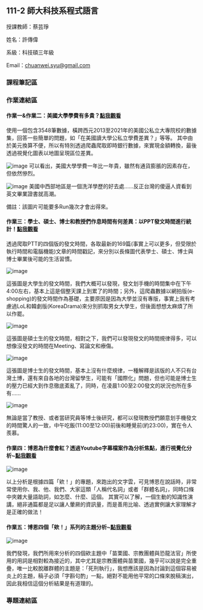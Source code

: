 ## 111-2 師大科技系程式語言
授課教師：蔡芸琤</p>
姓名：許傳偉</p>
系級：科技碩三年級</p>
Email：<chuanwei.syu@gmail.com></p>
### 課程筆記區
### 作業連結區
#### 作業一&作業二：美國大學學費有多貴？[點我觀看](https://github.com/ChuanWeiSYU/PL/blob/main/HomeWork_1/HW1_60971032H.ipynb)
使用一個包含3548筆數據，橫跨西元2013至2021年的美國公私立大專院校的數據集，回答一些簡單的問題，如「在美國讀大學公私立學費差異？」等等。
其中由於美元換算不便，所以有特別透過爬蟲爬取即時銀行數據，來實現金額轉換，最後透過視覺化圖表以地圖呈現區位差異。</p>
![image](https://github.com/ChuanWeiSYU/PL/blob/main/HomeWork_1/plot1.png)
可以看出，美國大學學費一年比一年貴，雖然有通貨膨脹的因素存在，但依然慘烈。</p>
![image](https://github.com/ChuanWeiSYU/PL/blob/main/HomeWork_1/plot2.png)
美國中西部地區是一個洗洋學歷的好去處……反正台灣的傻逼人資看到英文畢業證書就高潮。</p>
備註：該圖片可能要多Run幾次才會出得來。
#### 作業三：學士、碩士、博士和教授們作息時間有何差異：以PPT發文時間進行統計！[點我觀看](https://github.com/ChuanWeiSYU/PL/blob/main/HomeWork_3/HW3_60971032H.ipynb)
透過爬取PTT的四個版的發文時間，各取最新的169篇(事實上可以更多，但受限於執行時間和電腦機能)文章的時間戳記，來分別以長條圖代表學士、碩士、博士與博士畢業後可能的生活習慣。</p>
![image](https://github.com/ChuanWeiSYU/PL/blob/main/HomeWork_3/%E5%AD%B8%E5%A3%AB%E6%AC%A1%E6%95%B8%E5%88%86%E9%85%8D.png)</p>
這張圖是大學生的發文時間，我們大概可以發現，發文划手機的時間集中在下午4:00左右，基本上這是個整天課上到累了的時間；另外，這爬蟲數據以網拍版(e-shopping)的發文時間作為基礎，主要原因是因為大學並沒有專版，事實上我有考慮過LoL和韓劇版(KoreaDrama)來分別抓取男女大學生，但後面想想太麻煩了所以作罷。</p>
![image](https://github.com/ChuanWeiSYU/PL/blob/main/HomeWork_3/%E7%A2%A9%E5%A3%AB%E6%AC%A1%E6%95%B8%E5%88%86%E9%85%8D.png)</p>
這張圖是碩士生的發文時間，相對之下，我們可以發現發文的時間規律得多，可以想像沒發文的時間在Meeting、寫論文和療傷。</p>
![image](https://github.com/ChuanWeiSYU/PL/blob/main/HomeWork_3/%E5%8D%9A%E5%A3%AB%E6%AC%A1%E6%95%B8%E5%88%86%E9%85%8D.png)</p>
這張圖是博士生的發文時間，基本上沒有什麼規律，一種解釋是該版的人不只有台灣土博，還有來自各地的台灣留學生，可能有「國際化」問題，但也可能是博士生的壓力已經大到作息徹底紊亂了，同時，在凌晨1:00至2:00發文的狀況也所在多有……</p>
![image](https://github.com/ChuanWeiSYU/PL/blob/main/HomeWork_3/%E5%8D%9A%E5%A3%AB%E5%BE%8C%E6%AC%A1%E6%95%B8%E5%88%86%E9%85%8D.png)</p>
無論是當了教授、或者當研究員等博士後研究，都可以發現教授們願意划手機發文的時間驚人的一致，中午吃飯(11:00至12:00)前後和睡覺前(約23:00)，實在令人羨慕。</p>
#### 作業四：博恩為什麼會紅？透過Youtube字幕檔案作為分析焦點，進行視覺化分析~[點我觀看](https://github.com/ChuanWeiSYU/PL/blob/main/HomeWork_4/HW4_60971032H.ipynb)
![image](https://github.com/ChuanWeiSYU/PL/blob/main/HomeWork_4/%E8%BC%B8%E5%87%BA%E6%AA%94%E6%A1%88.png)</p>
以上分析是根據四篇「欸！」的專題，來跑出的文字雲，可見博恩在說話時，非常常使用你、我、他、我們、大家這類「人稱代名詞」或者「群體名詞」，同時口條中夾雜大量語助詞，如怎麼、什麼、這個。
其實可以了解，一個生動的知識性演講，絕非通篇都是足以讓人暈厥的資訊量，而是善用比喻、透過實例讓大家理解才是正確的做法！
#### 作業五：博恩四個「欸！」系列的主題分析~[點我觀看](https://github.com/ChuanWeiSYU/PL/blob/main/HomeWork_5/HW5_60971032H.ipynb)
![image](https://github.com/ChuanWeiSYU/PL/blob/main/HomeWork_5/HW5_output.png)</p>
我們發現，我們所用來分析的四個欸主題中「苗栗國、宗教團體與恐龍法官」所使用的用詞是相對較為接近的，其中尤其是宗教團體與苗栗國，幾乎可以說是完全重疊，唯一比較脫離群體的主題是：「死刑執行」，我想應該是因為討論到這個容易被炎上的主題，稿子必須「字斟句酌」一點，絕對不能用他平常的口條來脫稿演出，因此我相信這個分析結果是有道理的。

### 專題連結區
